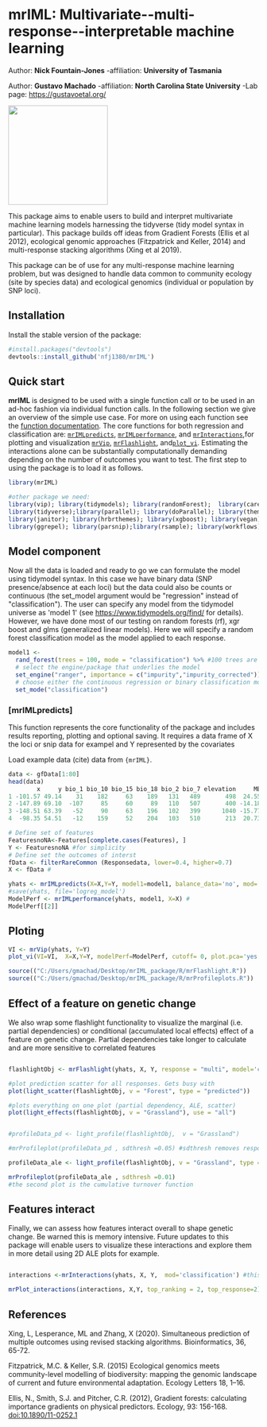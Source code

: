mrIML: Multivariate--multi-response--interpretable machine learning
================
Author: **Nick Fountain-Jones**
  -affiliation: **University of Tasmania**
  
Author: **Gustavo Machado**
  -affiliation: **North Carolina State University**
  -Lab page: https://gustavoetal.org/
  
<img src = "https://user-images.githubusercontent.com/33707823/88988817-531ad080-d31d-11ea-8d76-f1ad0506e405.png" width="200" height="200"/>

This package aims to enable users to build and interpret multivariate
machine learning models harnessing the tidyverse (tidy model syntax in
particular). This package builds off ideas from Gradient Forests (Ellis
et al 2012), ecological genomic approaches (Fitzpatrick and Keller,
2014) and multi-response stacking algorithms (Xing et al 2019).

This package can be of use for any multi-response machine learning
problem, but was designed to handle data common to community ecology
(site by species data) and ecological genomics (individual or population
by SNP loci).

## Installation

Install the stable version of the package:

``` r
#install.packages("devtools")
devtools::install_github('nfj1380/mrIML')
```

## Quick start

**mrIML** is designed to be used with a single function call or to be
used in an ad-hoc fashion via individual function calls. In the
following section we give an overview of the simple use case. For more
on using each function see the [function documentation](xx). The core
functions for both regression and classification are:
[`mrIMLpredicts`](xx), [`mrIMLperformance`](xx), and
[`mrInteractions`](xx),for plotting and visualization [`mrVip`](xx),
[`mrFlashlight`](xx), and[`plot_vi`](xx). Estimating the interactions
alone can be substantially computationally demanding depending on the
number of outcomes you want to test. The first step to using the package
is to load it as follows.

``` r
library(mrIML)

#other package we need:
library(vip); library(tidymodels); library(randomForest);  library(caret); library(gbm);
library(tidyverse);library(parallel); library(doParallel); library(themis); library(viridis);
library(janitor); library(hrbrthemes); library(xgboost); library(vegan);library(flashlight);
library(ggrepel); library(parsnip);library(rsample); library(workflows)
```


## Model component
Now all the data is loaded and ready to go we can formulate the model using tidymodel syntax. In this case we have binary data (SNP presence/absence at each loci) but the data could also be counts or continuous (the set_model argument would be "regression" instead of "classification"). The user can specify any model from the tidymodel universe as 'model 1' (see https://www.tidymodels.org/find/ for details). However, we have done most of our testing on random forests (rf), xgr boost and glms (generalized linear models). Here we will specify a random forest classification model as the model applied to each response.


```r 
model1 <- 
  rand_forest(trees = 100, mode = "classification") %>% #100 trees are set for brevity
  # select the engine/package that underlies the model
  set_engine("ranger", importance = c("impurity","impurity_corrected")) %>%
  # choose either the continuous regression or binary classification mode
  set_mode("classification")
```
 
### [mrIMLpredicts]

This function represents the core functionality of the package and
includes results reporting, plotting and optional saving.  It requires a
data frame of X the loci or snip data for exampel and Y represented by the covariates

Load example data (cite) data from `{mrIML}`.

``` r
data <- gfData[1:80]
head(data)
        x     y bio_1 bio_10 bio_15 bio_18 bio_2 bio_7 elevation     MEM.1      MEM.2      MEM.3       MEM.4
1 -101.57 49.14    31    182     63    189   131   489       498  24.55053   7.444415  -9.018635  0.06879434
2 -147.89 69.10  -107     85     60     89   110   507       400 -14.18000 -22.945314 -11.845836 21.59719769
3 -148.51 63.39   -52     90     63    196   102   399      1040 -15.77654 -27.420568 -13.038813 14.65433486
4  -98.35 54.51   -12    159     52    204   103   510       213  20.73482   8.715802 -19.187171 -5.13771830
```


``` r
# Define set of features
FeaturesnoNA<-Features[complete.cases(Features), ]
Y <- FeaturesnoNA #for simplicity
# Define set the outcomes of interst
fData <- filterRareCommon (Responsedata, lower=0.4, higher=0.7) 
X <- fData #

yhats <- mrIMLpredicts(X=X,Y=Y, model1=model1, balance_data='no', mod='classification', parallel = TRUE)
#save(yhats, file='logreg_model')
ModelPerf <- mrIMLperformance(yhats, model1, X=X) #
ModelPerf[[2]]
```


## Ploting
```r
VI <- mrVip(yhats, Y=Y) 
plot_vi(VI=VI,  X=X,Y=Y, modelPerf=ModelPerf, cutoff= 0, plot.pca='yes') #the cutoff reduces the number of individual models printed in the second plot. 

```



```r 
source(("C:/Users/gmachad/Desktop/mrIML_package/R/mrFlashlight.R"))
source(("C:/Users/gmachad/Desktop/mrIML_package/R/mrProfileplots.R"))

````

## Effect of a feature on genetic change

We also wrap some flashlight functionality to visualize the marginal (i.e. partial dependencies) or conditional (accumulated local effects) effect of a feature on genetic change. Partial dependencies take longer to calculate and are more sensitive to correlated features

```r

flashlightObj <- mrFlashlight(yhats, X, Y, response = "multi", model='classification')

#plot prediction scatter for all responses. Gets busy with 
plot(light_scatter(flashlightObj, v = "Forest", type = "predicted"))

#plots everything on one plot (partial dependency, ALE, scatter)
plot(light_effects(flashlightObj, v = "Grassland"), use = "all")


#profileData_pd <- light_profile(flashlightObj,  v = "Grassland")

#mrProfileplot(profileData_pd , sdthresh =0.05) #sdthresh removes responses from the first plot that do not vary with the feature

profileData_ale <- light_profile(flashlightObj, v = "Grassland", type = "ale") #acumulated local effects

mrProfileplot(profileData_ale , sdthresh =0.01)
#the second plot is the cumulative turnover function

```

## Features interact

Finally, we can assess how features interact overall to shape genetic change. Be warned this is memory intensive. Future updates to this package will enable users to visualize these interactions and explore them in more detail using 2D ALE plots for example.

```r 

interactions <-mrInteractions(yhats, X, Y,  mod='classification') #this is computationally intensive so multicores are needed. If stopped prematurely - have to reload things

mrPlot_interactions(interactions, X,Y, top_ranking = 2, top_response=2)

````


## References

Xing, L, Lesperance, ML and Zhang, X (2020). Simultaneous prediction of
multiple outcomes using revised stacking algorithms. Bioinformatics, 36,
65-72.

Fitzpatrick, M.C. & Keller, S.R. (2015) Ecological genomics meets
community-level modelling of biodiversity: mapping the genomic landscape
of current and future environmental adaptation. Ecology Letters 18,
1–16.

Ellis, N., Smith, S.J. and Pitcher, C.R. (2012), Gradient forests:
calculating importance gradients on physical predictors. Ecology, 93:
156-168. <doi:10.1890/11-0252.1>
